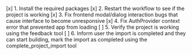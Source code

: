 [x] 1. Install the required packages
[x] 2. Restart the workflow to see if the project is working
[x] 3. Fix frontend modal/dialog interaction bugs that cause interface to become unresponsive
[x] 4. Fix AuthProvider context error that prevented app from loading
[ ] 5. Verify the project is working using the feedback tool
[ ] 6. Inform user the import is completed and they can start building, mark the import as completed using the complete_project_import tool